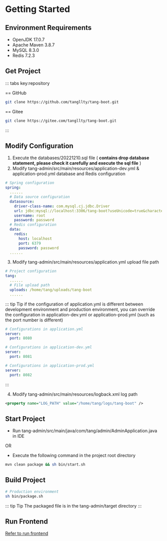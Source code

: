 # Getting Started

## Environment Requirements

* OpenJDK 17.0.7
* Apache Maven 3.8.7
* MySQL 8.3.0
* Redis 7.2.3

## Get Project

::: tabs key:repository

== GitHub

```bash
git clone https://github.com/tangllty/tang-boot.git
```

== Gitee

```bash
git clone https://gitee.com/tangllty/tang-boot.git
```

:::

## Modify Configuration

1. Execute the databases/20221210.sql file ( **contains drop database statement, please check it carefully and execute the sql file** )
2. Modify tang-admin/src/main/resources/application-dev.yml & application-prod.yml database and Redis configuration

```yaml
# Spring configuration
spring:
  ......
  # Data source configuration
  datasource:
    driver-class-name: com.mysql.cj.jdbc.Driver
    url: jdbc:mysql://localhost:3306/tang-boot?useUnicode=true&characterEncoding=utf8&zeroDateTimeBehavior=convertToNull&useSSL=true&serverTimezone=GMT%2B8
    username: root
    password: password
  # Redis configuration
  data:
    redis:
      host: localhost
      port: 6379
      password: password
  ......
```

3. Modify tang-admin/src/main/resources/application.yml upload file path

```yaml
# Project configuration
tang:
  ......
  # File upload path
  uploads: /home/tang/uploads/tang-boot
  ......
```

::: tip Tip
if the configuration of application.yml is different between development environment and production environment, you can override the configuration in application-dev.yml or application-prod.yml (such as the port number is different)
```yaml
# Configurations in application.yml
server:
  port: 8080

# Configurations in application-dev.yml
server:
  port: 8081

# Configurations in application-prod.yml
server:
  port: 8082
```
:::

4. Modify tang-admin/src/main/resources/logback.xml log path

```xml
<property name="LOG_PATH" value="/home/tang/logs/tang-boot" />
```

## Start Project

* Run tang-admin/src/main/java/com/tang/admin/AdminApplication.java in IDE

OR

* Execute the following command in the project root directory

```bash
mvn clean package && sh bin/start.sh
```

## Build Project

```bash
# Production environment
sh bin/package.sh
```

::: tip Tip
The packaged file is in the tang-admin/target directory
:::

## Run Frontend

[Refer to run frontend](/tang-vue/getting-started.md)
